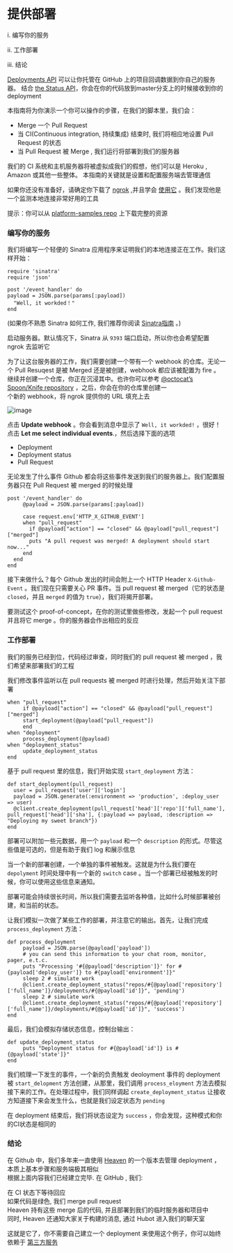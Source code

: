 # 提供部署


i. 编写你的服务

ii. 工作部署

iii. 结论


[Deployments API](https://developer.github.com/v3/repos/deployments/) 可以让你托管在 GitHub 上的项目回调数据到你自己的服务器。 结合 [the Status API](https://developer.github.com/guides/building-a-ci-server/)，你会在你的代码放到master分支上的时候接收到你的 deployment       


本指南将为你演示一个你可以操作的步骤，在我们的脚本里，我们会：       

- Merge 一个 Pull Request         
- 当 CI(Continuous integration, 持续集成) 结束时, 我们将相应地设置 Pull Request 的状态            
- 当 Pull Request 被 Merge , 我们运行将部署到我们的服务器                
         
我们的 CI 系统和主机服务器将被虚拟成我们的假想，他们可以是 Heroku , Amazon 或其他一些整体。 本指南的关键就是设置和配置服务端去管理通信                 

如果你还没有准备好，请确定你下载了 [ngrok](https://ngrok.com/) ,并且学会 [使用它](https://developer.github.com/webhooks/configuring/#using-ngrok) 。我们发现他是一个监测本地连接非常好用的工具                      

提示：你可以从 [platform-samples repo](https://github.com/github/platform-samples/tree/master/api/ruby/delivering-deployments) 上下载完整的资源                 


### 编写你的服务        

我们将编写一个轻便的 Sinatra 应用程序来证明我们的本地连接正在工作。我们这样开始：       

```
require 'sinatra'        
require 'json'          

post '/event_handler' do           
payload = JSON.parse(params[:payload])          
  "Well, it workded！"         
end         
```

(如果你不熟悉 Sinatra 如何工作, 我们推荐你阅读 [Sinatra指南](http://www.sinatrarb.com/) 。)             

启动服务器。默认情况下，Sinatra 从 `9393` 端口启动，所以你也会希望配置 ngrok 去监听它                    

为了让这台服务器的工作，我们需要创建一个带有一个 webhook 的仓库。无论一个 Pull Resuqest 是被 Merged 还是被创建，webhook 都应该被配置为 fire 。              
继续并创建一个仓库，你正在沉浸其中。也许你可以参考 [@octocat’s Spoon/Knife repository](https://github.com/octocat/Spoon-Knife) ，之后，你会在你的仓库里创建一             
个新的 webhook，将 ngrok 提供你的 URL 填充上去              

![image](https://github.com/jikexueyuanwiki/github-developer-guides/blob/master/images/webhook_sample_url.png)                    

点击 **Update webhook** 。你会看到消息中显示了 `Well, it workded!` ，很好！点击 **Let me select individual events**.，然后选择下面的选项               

- Deployment      
- Deployment status     
- Pull Request     

无论发生了什么事件 Github 都会将这些事件发送到我们的服务器上。我们配置服务器只在 Pull Request 被 merged 的时候处理                 

```
post '/event_handler' do      
     @payload = JSON.parse(params[:payload])      

     case request.env['HTTP_X_GITHUB_EVENT']       
     when "pull_request"         
       if @payload["action"] == "closed" && @payload["pull_request"]["merged"]             
       puts "A pull request was merged! A deployment should start now..."              
     end             
  end             
end       
```

接下来做什么？每个 Github 发出的时间会附上一个 HTTP Header `X-Github-Event` 。我们现在只需要关心 PR 事件。当 pull request 被 merged（它的状态是 `closed`，并且 `merged` 的值为 `true`），我们将揭开部署。       


要测试这个 proof-of-concept，在你的测试里做些修改，发起一个 pull request 并且将它 merge 。你的服务器会作出相应的反应                  

### 工作部署  
            
我们的服务已经到位，代码经过审查，同时我们的 pull request 被 merged ，我们希望来部署我们的工程                     

我们修改事件监听以在 pull requests 被 merged 时进行处理，然后开始关注下部署      
           

```
when "pull_request"        
     if @payload["action"] == "closed" && @payload["pull_request"]["merged"]        
     start_deployment(@payload["pull_request"])          
     end         
when "deployment"         
     process_deployment(@payload)              
when "deployment_status"          
     update_deployment_status          
end            
```

基于 pull request 里的信息，我们开始实现 `start_deployment` 方法：  

            
```
def start_deployment(pull_request)
  user = pull_request['user']['login']
  payload = JSON.generate(:environment => 'production', :deploy_user => user)
  @client.create_deployment(pull_request['head']['repo']['full_name'], pull_request['head']['sha'], {:payload => payload, :description => "Deploying my sweet branch"})
end
```


部署可以附加一些元数据，用一个 `payload` 和一个 `description` 的形式。尽管这些值是可选的，但是有助于我们 log 和展示信息         

当一个新的部署创建，一个单独的事件被触发。这就是为什么我们要在 `depolyment` 时间处理中有一个新的 `switch` case 。当一个部署已经被触发的时候，你可以使用这些信息来通知。

部署可能会持续很长时间，所以我们需要去监听各种值，比如什么时候部署被创建，和当前的状态。

让我们模拟一次做了某些工作的部署，并注意它的输出。首先，让我们完成 `process_deployment` 方法：


```
def process_deployment             
     payload = JSON.parse(@payload['payload'])             
     # you can send this information to your chat room, monitor, pager, e.t.c.              
     puts "Processing '#{@payload['description']}' for #{payload['deploy_user']} to #{payload['environment']}"          
     sleep 2 # simulate work            
     @client.create_deployment_status("repos/#{@payload['repository']['full_name']}/deployments/#{@payload['id']}", 'pending')              
     sleep 2 # simulate work              
     @client.create_deployment_status("repos/#{@payload['repository']['full_name']}/deployments/#{@payload['id']}", 'success')            
end           
```

最后，我们会模拟存储状态信息，控制台输出：

```
def update_deployment_status          
     puts "Deployment status for #{@payload['id']} is #{@payload['state']}"          
end         
```

我们梳理一下发生的事件，一个新的负责触发 deoloyment 事件的 deployment 被 `start_delopment` 方法创建，从那里，我们调用 `process_eloyment` 方法去模拟接下来的工作。在处理过程中，我们同样调起 `create_deployment_status` 让接收方知道接下来会发生什么，也就是我们设定状态为 `pending`         

在 deployment 结束后，我们将状态设定为 `success` ，你会发现，这种模式和你的CI状态是相同的                       

### 结论         

在 Github 中，我们多年来一直使用 [Heaven](https://github.com/atmos/heaven) 的一个版本去管理 deployment ， 本质上基本步骤和服务端极其相似    
根据上面内容我们已经建立完毕. 在 GitHub , 我们:          

在 CI 状态下等待回应               
如果代码是绿色, 我们 merge pull request          
Heaven 持有这些 merge 后的代码, 并且部署到我们的临时服务器和项目中       
同时, Heaven 还通知大家关于构建的消息, 通过 Hubot 进入我们的聊天室                          

这就是它了，你不需要自己建立一个 deployment 来使用这个例子，你可以始终依赖于 [第三方服务](https://github.com/integrations)       


